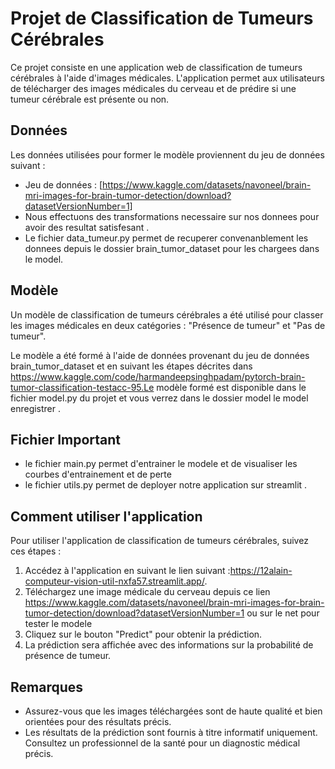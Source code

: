 # Projet de Classification de Tumeurs Cérébrales

Ce projet consiste en une application web de classification de tumeurs cérébrales à l'aide d'images médicales. L'application permet aux utilisateurs de télécharger des images médicales du cerveau et de prédire si une tumeur cérébrale est présente ou non.

## Données

Les données utilisées pour former le modèle proviennent du jeu de données suivant :

- Jeu de données : [https://www.kaggle.com/datasets/navoneel/brain-mri-images-for-brain-tumor-detection/download?datasetVersionNumber=1]
- Nous effectuons des transformations necessaire sur nos  donnees pour avoir des resultat satisfesant .
- Le fichier data_tumeur.py permet de recuperer convenanblement les donnees depuis le dossier brain_tumor_dataset pour les chargees dans le model.

## Modèle

Un modèle de classification de tumeurs cérébrales a été utilisé pour classer les images médicales en deux catégories : "Présence de tumeur" et "Pas de tumeur".

Le modèle a été formé à l'aide de données provenant du jeu de données brain_tumor_dataset et en suivant les étapes décrites dans https://www.kaggle.com/code/harmandeepsinghpadam/pytorch-brain-tumor-classification-testacc-95.Le modèle formé est disponible dans le fichier model.py du  projet et vous verrez dans le dossier model le model enregistrer .

## Fichier Important
- le fichier main.py permet d'entrainer le modele et de visualiser les courbes d'entrainement et de perte 
- le fichier utils.py permet de deployer notre application sur streamlit .

## Comment utiliser l'application

Pour utiliser l'application de classification de tumeurs cérébrales, suivez ces étapes :

1. Accédez à l'application en suivant le lien suivant :https://12alain-computeur-vision-util-nxfa57.streamlit.app/.
2. Téléchargez une image médicale du cerveau depuis ce lien https://www.kaggle.com/datasets/navoneel/brain-mri-images-for-brain-tumor-detection/download?datasetVersionNumber=1 ou sur le net pour tester le modele 
3. Cliquez sur le bouton "Predict" pour obtenir la prédiction.
4. La prédiction sera affichée avec des informations sur la probabilité de présence de tumeur.

## Remarques

- Assurez-vous que les images téléchargées sont de haute qualité et bien orientées pour des résultats précis.
- Les résultats de la prédiction sont fournis à titre informatif uniquement. Consultez un professionnel de la santé pour  un diagnostic médical précis.

